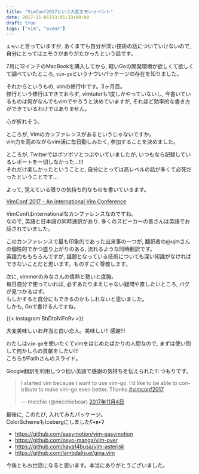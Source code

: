 ```yaml
---
title: "VimConf2017という大変エモいイベント"
date: 2017-11-05T13:05:33+09:00
draft: true
tags: ["vim", "event"]
---
```


`エモい`と言っていますが, あくまでも自分が深い技術の話についていけないので, 自分にとってはエモさがありがたかったという話です。  
  
  
7月に12インチのMacBookを購入してから, 軽いGoの開発環境が欲しくて欲しくて調べていたところ, `vim-go`というナウいパッケージの存在を知りました。  
  
それからというもの, vimの修行中です。3ヶ月目。  
修行という修行はできておらず, vimtutorも1度しかやっていないし, 今書いているものは何がなんでもvimでやろうと決めていますが, それほど効率的な書き方ができているわけではありません。  
  
心が折れそう。  
  
ところが, Vimのカンファレンスがあるというじゃないですか。  
vim力を高めながらvim活に毎日勤しみたく, 参加することを決めました。  
  
ところが, Twitterではボソボソとつぶやいていましたが, いつもなら記録しているレポートを一切しなかった...!!!  
それだけ楽しかったということと, 自分にとっては高レベルの話が多くて必死だったということです...  
  
よって, 覚えている限りの気持ち的なものを書いていきます。  
  
[VimConf 2017 - An international Vim Conference](http://vimconf.vim-jp.org/2017/)

VimConfはinternationalなカンファレンスなのですね。  
なので, 英語と日本語の同時通訳があり, 多くのスピーカーの皆さんは英語でお話されていました。  
  
このカンファレンスで最も印象的であった出来事の一つが, 翻訳者の@ujmさんの個性的でかつ盛り上がりのある, 流れるような同時翻訳です。  
英語力ももちろんですが, 話題となっている技術についても深い知識がなければできないことだと思います。ものすごく尊敬します。  

次に, vimmerのみなさんの情熱と勢いと度胸。  
毎日自分で使っていれば, 必ずあたりまえじゃない疑問や直したいところ, バグが見つかるはず。  
もしかすると自分にもできるのかもしれないと思いました。  
しかも, Goで書けるんですね。

{{< instagram BbDtoNiFn9v >}}

大変美味しいお弁当と白い恋人。美味しい!! 感謝!!!  
  
  
わたしは`vim-go`を使いたくてvimをはじめたばかりの人間なので, まずは使い倒して何かしらの貢献をしたい!!!  
こちらがFatihさんのスライド。  

<script async class="speakerdeck-embed" data-id="d544c67789bd4cb29d564d7f95d7a575" data-ratio="1.77777777777778" src="//speakerdeck.com/assets/embed.js"></script>

Google翻訳を利用しつつ拙い英語で感謝の気持ちを伝えられた!!! つもりです。  

<blockquote class="twitter-tweet" data-lang="ja"><p lang="en" dir="ltr">I started vim because I want to use vim-go. I&#39;d like to be able to contribute to make vim-go even better. Thanks.<a href="https://twitter.com/hashtag/vimconf2017?src=hash&amp;ref_src=twsrc%5Etfw">#vimconf2017</a></p>&mdash; micchie (@micchiebear) <a href="https://twitter.com/micchiebear/status/926788958377275392?ref_src=twsrc%5Etfw">2017年11月4日</a></blockquote>
<script async src="https://platform.twitter.com/widgets.js" charset="utf-8"></script>


最後に, このたび, 入れてみたパッケージ。  
ColorSchemeもIcebergにしましたʕ•ᴥ•ʔ  

- https://github.com/easymotion/vim-easymotion
- https://github.com/osyo-manga/vim-over
- https://github.com/haya14busa/vim-asterisk
- https://github.com/lambdalisue/gina.vim

今後ともお世話になると思います。本当にありがとうございました。

